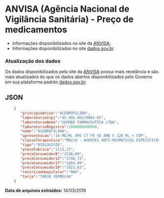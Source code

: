 # ANVISA (Agência Nacional de Vigilância Sanitária) - Preço de medicamentos

* Informações disponibilizados no site da [ANVISA](http://portal.anvisa.gov.br/listas-de-precos);
* Informações disponibilizados no site [dados.gov.br](http://dados.gov.br/dataset/anvisa-precos-de-medicamentos).

### Atualização dos dados

Os dados disponibilizados pela site da [ANVISA](http://portal.anvisa.gov.br/listas-de-precos) possui mais revelância e são mais atualizados do que os dados abertos disponibilizados pelo Governo em sua plataforma padrão [dados.gov.br](http://dados.gov.br).

## JSON

```json
    {
       "principioAtivo":"ACEBROFILINA",
       "laboratorioCnpj":"45.992.062/0001-65",
       "laboratorioNome":"GERMED FARMACEUTICA LTDA",
       "laboratorioRegistro":1060000000000,
       "nome":"ACEBROFILINA",
       "apresentacao":"10 MG/ML XPE CT FR VD AMB X 120 ML + COP",
       "classeTerapeutica":"M01C0 - AGENTES ANTI-REUMATICOS ESPECIFICOS",
       "tipo":"BIOLOGICOS",
       "precoFabrica":"1113,17",
       "precoConsumidor0":"1538,89",
       "precoConsumidor12":"1748,75",
       "precoConsumidor17":"1854,09",
       "precoConsumidor20":"1923,63",
       "restricaoHospitalar":"NAO",
       "tarja":"TARJA VERMELHA"
    }
```

**Data de arquivos extraídos:** 14/03/2018
